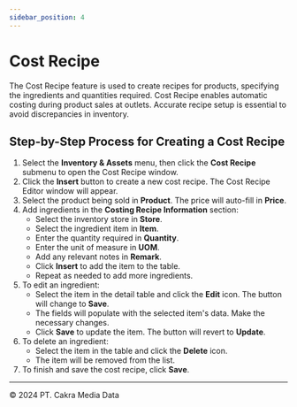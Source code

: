 ```yaml
---
sidebar_position: 4
---
```


# Cost Recipe

The Cost Recipe feature is used to create recipes for products, specifying the ingredients and quantities required. Cost Recipe enables automatic costing during product sales at outlets. Accurate recipe setup is essential to avoid discrepancies in inventory.

## Step-by-Step Process for Creating a Cost Recipe

1. Select the **Inventory & Assets** menu, then click the **Cost Recipe** submenu to open the Cost Recipe window.
2. Click the **Insert** button to create a new cost recipe. The Cost Recipe Editor window will appear.
3. Select the product being sold in **Product**. The price will auto-fill in **Price**.
4. Add ingredients in the **Costing Recipe Information** section:
   - Select the inventory store in **Store**.
   - Select the ingredient item in **Item**.
   - Enter the quantity required in **Quantity**.
   - Enter the unit of measure in **UOM**.
   - Add any relevant notes in **Remark**.
   - Click **Insert** to add the item to the table.
   - Repeat as needed to add more ingredients.
5. To edit an ingredient:
   - Select the item in the detail table and click the **Edit** icon. The button will change to **Save**.
   - The fields will populate with the selected item's data. Make the necessary changes.
   - Click **Save** to update the item. The button will revert to **Update**.
6. To delete an ingredient:
   - Select the item in the table and click the **Delete** icon.
   - The item will be removed from the list.
7. To finish and save the cost recipe, click **Save**.

---

© 2024 PT. Cakra Media Data
